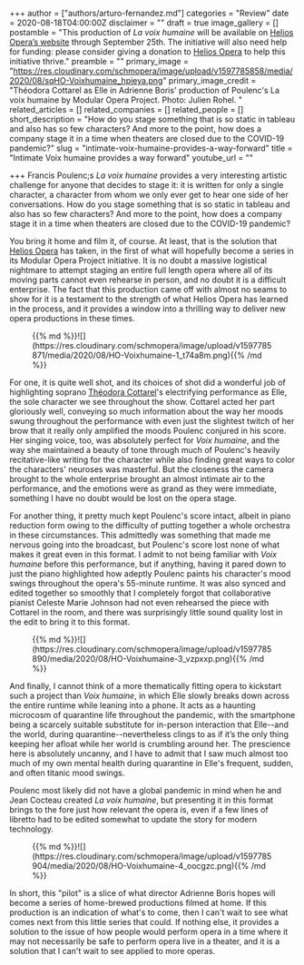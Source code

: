 +++
author = ["authors/arturo-fernandez.md"]
categories = "Review"
date = 2020-08-18T04:00:00Z
disclaimer = ""
draft = true
image_gallery = []
postamble = "This production of _La voix humaine_ will be available on [Helios Opera’s website](https://heliosopera.com/mop/lvh/) through September 25th. The initiative will also need help for funding: please consider giving a donation to [Helios Opera](https://heliosopera.com/mop/lvh/) to help this initiative thrive."
preamble = ""
primary_image = "https://res.cloudinary.com/schmopera/image/upload/v1597785858/media/2020/08/sqHO-Voixhumaine_hpieya.png"
primary_image_credit = "Théodora Cottarel as Elle in Adrienne Boris' production of Poulenc's La voix humaine by Modular Opera Project. Photo: Julien Rohel. "
related_articles = []
related_companies = []
related_people = []
short_description = "How do you stage something that is so static in tableau and also has so few characters? And more to the point, how does a company stage it in a time when theaters are closed due to the COVID-19 pandemic?"
slug = "intimate-voix-humaine-provides-a-way-forward"
title = "Intimate Voix humaine provides a way forward"
youtube_url = ""

+++
Francis Poulenc;s _La voix humaine_ provides a very interesting artistic challenge for anyone that decides to stage it: it is written for only a single character, a character from whom we only ever get to hear one side of her conversations. How do you stage something that is so static in tableau and also has so few characters? And more to the point, how does a company stage it in a time when theaters are closed due to the COVID-19 pandemic?

You bring it home and film it, of course. At least, that is the solution that [Helios Opera](/scene/companies/helios-opera/) has taken, in the first of what will hopefully become a series in its Modular Opera Project initiative. It is no doubt a massive logistical nightmare to attempt staging an entire full length opera where all of its moving parts cannot even rehearse in person, and no doubt it is a difficult enterprise. The fact that this production came off with almost no seams to show for it is a testament to the strength of what Helios Opera has learned in the process, and it provides a window into a thrilling way to deliver new opera productions in these times.

<figure data-type="image">{{% md %}}![](https://res.cloudinary.com/schmopera/image/upload/v1597785871/media/2020/08/HO-Voixhumaine-1_t74a8m.png){{% /md %}}

</figure>

For one, it is quite well shot, and its choices of shot did a wonderful job of highlighting soprano [Théodora Cottarel](/scene/people/theodora-cottarel/)'s electrifying performance as Elle, the sole character we see throughout the show. Cottarel acted her part gloriously well, conveying so much information about the way her moods swung throughout the performance with even just the slightest twitch of her brow that it really only amplified the moods Poulenc conjured in his score. Her singing voice, too, was absolutely perfect for _Voix humaine_, and the way she maintained a beauty of tone through much of Poulenc's heavily recitative-like writing for the character while also finding great ways to color the characters' neuroses was masterful. But the closeness the camera brought to the whole enterprise brought an almost intimate air to the performance, and the emotions were as grand as they were immediate, something I have no doubt would be lost on the opera stage.

For another thing, it pretty much kept Poulenc's score intact, albeit in piano reduction form owing to the difficulty of putting together a whole orchestra in these circumstances. This admittedly was something that made me nervous going into the broadcast, but Poulenc's score lost none of what makes it great even in this format. I admit to not being familiar with _Voix humaine_ before this performance, but if anything, having it pared down to just the piano highlighted how adeptly Poulenc paints his character's mood swings throughout the opera's 55-minute runtime. It was also synced and edited together so smoothly that I completely forgot that collaborative pianist Celeste Marie Johnson had not even rehearsed the piece with Cottarel in the room, and there was surprisingly little sound quality lost in the edit to bring it to this format.

<figure data-type="image">{{% md %}}![](https://res.cloudinary.com/schmopera/image/upload/v1597785890/media/2020/08/HO-Voixhumaine-3_vzpxxp.png){{% /md %}}

</figure>

And finally, I cannot think of a more thematically fitting opera to kickstart such a project than _Voix humaine_, in which Elle slowly breaks down across the entire runtime while leaning into a phone. It acts as a haunting microcosm of quarantine life throughout the pandemic, with the smartphone being a scarcely suitable substitute for in-person interaction that Elle--and the world, during quarantine--nevertheless clings to as if it’s the only thing keeping her afloat while her world is crumbling around her. The prescience here is absolutely uncanny, and I have to admit that I saw much almost too much of my own mental health during quarantine in Elle's frequent, sudden, and often titanic mood swings.

Poulenc most likely did not have a global pandemic in mind when he and Jean Cocteau created _La voix humaine_, but presenting it in this format brings to the fore just how relevant the opera is, even if a few lines of libretto had to be edited somewhat to update the story for modern technology.

<figure data-type="image">{{% md %}}![](https://res.cloudinary.com/schmopera/image/upload/v1597785904/media/2020/08/HO-Voixhumaine-4_oocgzc.png){{% /md %}}

</figure>

In short, this "pilot" is a slice of what director Adrienne Boris hopes will become a series of home-brewed productions filmed at home. If this production is an indication of what's to come, then I can't wait to see what comes next from this little series that could. If nothing else, it provides a solution to the issue of how people would perform opera in a time where it may not necessarily be safe to perform opera live in a theater, and it is a solution that  I can't wait to see applied to more operas.